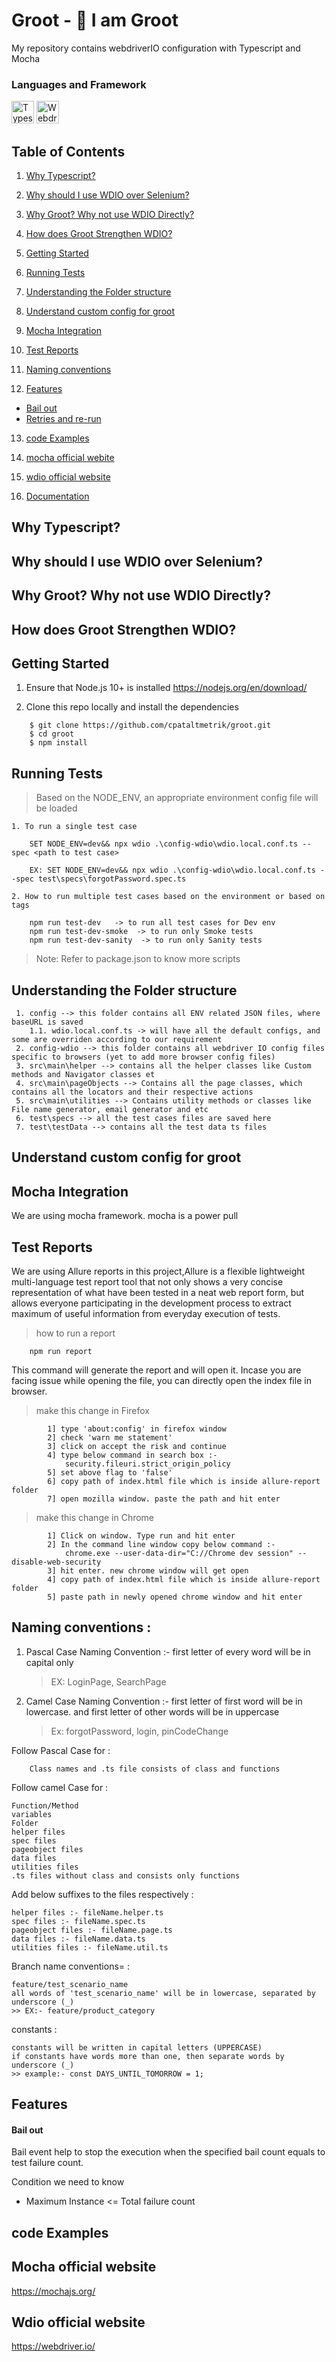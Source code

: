 # Groot - 👋 I am Groot

My repository contains webdriverIO configuration with Typescript and Mocha

### Languages and Framework

<p align="left">
<a href="https://www.typescriptlang.org/" target="_blank" rel="noreferrer"><img src="https://raw.githubusercontent.com/danielcranney/readme-generator/main/public/icons/skills/typescript-colored.svg" width="36" height="36" alt="Typescript" /></a>
<a href="https://webdriver.io/" target="_blank" rel="noreferrer"><img src="![image](https://user-images.githubusercontent.com/51842349/167116198-3b47dc3a-bce6-4513-89f9-5abd8efbce43.png)" width="36" height="36" alt="Webdriverio" /></a>
</p>

## Table of Contents
1. [Why Typescript?](#Why-Typescript?)

2. [Why should I use WDIO over Selenium?](#Why-should-I-use-Wdio-instead-of-Selenium?)

3. [Why Groot? Why not use WDIO Directly?](#Why-Groot?-Why-not-use-WDIO-Directly?)

4. [How does Groot Strengthen WDIO?](#How-does-Groot-Strengthen-WDIO?)

5. [Getting Started](#Getting-Started)

6. [Running Tests](#Running-Tests)

7. [Understanding the Folder structure](#Understanding-the-Folder-structure)

8. [Understand custom config for groot](#Understand-custom-config-for-Groot)

9. [Mocha Integration](#Mocha-Integration)

10. [Test Reports](#Test-Reports)

11. [Naming conventions](#Naming-conventions)

12. [Features](#Features)
    
* [Bail out](#Bail-out)
* [Retries and re-run](#Retry-and-re-run)

13. [code Examples](#code-Examples)

14. [mocha official webite](#mocha-official-website)

15. [wdio official website](#wdio-official-website)

16. [Documentation](#Documentation)

## Why Typescript?

## Why should I use WDIO over Selenium?

## Why Groot? Why not use WDIO Directly?

## How does Groot Strengthen WDIO?

## Getting Started
1. Ensure that Node.js 10+ is installed
   https://nodejs.org/en/download/

2. Clone this repo locally and install the dependencies

```
    $ git clone https://github.com/cpataltmetrik/groot.git
    $ cd groot
    $ npm install
```
## Running Tests
>  Based on the NODE_ENV, an appropriate environment config file will be loaded
 ```
1. To run a single test case

     SET NODE_ENV=dev&& npx wdio .\config-wdio\wdio.local.conf.ts --spec <path to test case>

     EX: SET NODE_ENV=dev&& npx wdio .\config-wdio\wdio.local.conf.ts --spec test\specs\forgotPassword.spec.ts

 2. How to run multiple test cases based on the environment or based on tags

     npm run test-dev   -> to run all test cases for Dev env
     npm run test-dev-smoke  -> to run only Smoke tests
     npm run test-dev-sanity  -> to run only Sanity tests

 ```
> Note: Refer to package.json to know more scripts

 ## Understanding the Folder structure
```
 1. config --> this folder contains all ENV related JSON files, where baseURL is saved
    1.1. wdio.local.conf.ts -> will have all the default configs, and some are overriden according to our requirement
 2. config-wdio --> this folder contains all webdriver IO config files specific to browsers (yet to add more browser config files)
 3. src\main\helper --> contains all the helper classes like Custom methods and Navigator classes et
 4. src\main\pageObjects --> Contains all the page classes, which contains all the locators and their respective actions
 5. src\main\utilities --> Contains utility methods or classes like File name generator, email generator and etc
 6. test\specs --> all the test cases files are saved here
 7. test\testData --> contains all the test data ts files
```

 ## Understand custom config for groot

 ## Mocha Integration
 We are using mocha framework. mocha is a power pull 

 ## Test Reports
We are using Allure reports in this project,Allure is a flexible lightweight multi-language test report tool that not only shows a very concise representation of what have been tested in a neat web report form, but allows everyone participating in the development process to extract maximum of useful information from everyday execution of tests.
> how to run a report
```
    npm run report
```
This command will generate the report and will open it. Incase you are facing issue while opening the file, you can directly open the index file in browser.
> make this change in Firefox
```
        1] type 'about:config' in firefox window
        2] check 'warn me statement'
        3] click on accept the risk and continue
        4] type below command in search box :-
            security.fileuri.strict_origin_policy
        5] set above flag to 'false'
        6] copy path of index.html file which is inside allure-report folder
        7] open mozilla window. paste the path and hit enter
```
> make this change in Chrome
```
        1] Click on window. Type run and hit enter 
        2] In the command line window copy below command :-
            chrome.exe --user-data-dir="C://Chrome dev session" --disable-web-security
        3] hit enter. new chrome window will get open
        4] copy path of index.html file which is inside allure-report folder
        5] paste path in newly opened chrome window and hit enter
```
## Naming conventions :
1. Pascal Case Naming Convention :-
	first letter of every word will be in capital only
	>EX: LoginPage, SearchPage
2. Camel Case Naming Convention :-
	first letter of first word will be in lowercase. and first letter of other words will be in uppercase
	>Ex: forgotPassword, login, pinCodeChange


Follow Pascal Case for :
	
        Class names and .ts file consists of class and functions

Follow camel Case for :

	Function/Method
	variables
	Folder
	helper files
	spec files
	pageobject files
	data files
	utilities files
	.ts files without class and consists only functions

Add below suffixes to the files respectively :

	helper files :- fileName.helper.ts
	spec files :- fileName.spec.ts
	pageobject files :- fileName.page.ts
	data files :- fileName.data.ts
	utilities files :- fileName.util.ts



Branch name conventions= :

	feature/test_scenario_name
	all words of 'test_scenario_name' will be in lowercase, separated by underscore (_)
	>> EX:- feature/product_category


constants :

	constants will be written in capital letters (UPPERCASE)
	if constants have words more than one, then separate words by underscore (_)
	>> example:- const DAYS_UNTIL_TOMORROW = 1;

## Features
#### Bail out
Bail event help to stop the execution when the specified bail count equals to test failure count.

Condition we need to know

* Maximum Instance <= Total failure count


## code Examples
## Mocha official website
https://mochajs.org/
## Wdio official website
https://webdriver.io/



